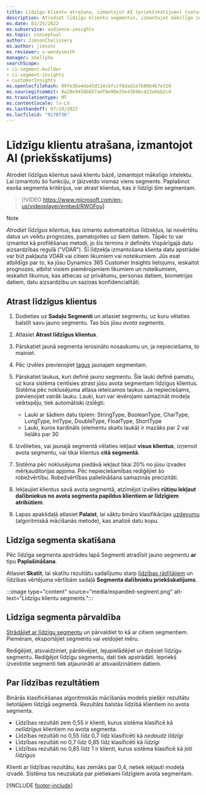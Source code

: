 ```yaml
---
title: Līdzīgu klientu atrašana, izmantojot AI (priekšskatījums) (satur video)
description: Atrodiet līdzīgu klientu segmentus, izmantojot mākslīgo intelektu
ms.date: 03/25/2022
ms.subservice: audience-insights
ms.topic: conceptual
author: JimsonChalissery
ms.author: jimsonc
ms.reviewer: v-wendysmith
manager: shellyha
searchScope:
- ci-segment-builder
- ci-segment-insights
- customerInsights
ms.openlocfilehash: 09fe36a4da45d114cbfccf8dad1e7b80b4b7e320
ms.sourcegitcommit: 8a28e9458b857adf8e90e25e43b9bc422ebbb2cd
ms.translationtype: MT
ms.contentlocale: lv-LV
ms.lasthandoff: 07/18/2022
ms.locfileid: "9170736"
---
```

# <a name="find-similar-customers-with-ai-preview"></a>Līdzīgu klientu atrašana, izmantojot AI (priekšskatījums)

Atrodiet līdzīgus klientus savā klientu bāzē, izmantojot mākslīgo intelektu. Lai izmantotu šo funkciju, ir jāizveido vismaz viens segments. Paplašinot esoša segmenta kritērijus, var atrast klientus, kas ir līdzīgi šim segmentam.

> [!VIDEO https://www.microsoft.com/en-us/videoplayer/embed/RWOFou]

> [!NOTE]
> *Atrodiet līdzīgus klientus*, kas izmanto automatizētus līdzekļus, lai novērtētu datus un veiktu prognozes, pamatojoties uz šiem datiem. Tāpēc to var izmantot kā profilēšanas metodi, jo šis termins ir definēts Vispārīgajā datu aizsardzības regulā ("VDAR"). Šī līdzekļa izmantošana klienta datu apstrādei var būt pakļauta VDAR vai citiem likumiem vai noteikumiem. Jūs esat atbildīgs par to, ka jūsu Dynamics 365 Customer Insights lietojums, ieskaitot prognozes, atbilst visiem piemērojamiem likumiem un noteikumiem, ieskaitot likumus, kas attiecas uz privātumu, personas datiem, biometrijas datiem, datu aizsardzību un saziņas konfidencialitāti.

## <a name="find-similar-customers"></a>Atrast līdzīgus klientus

1. Dodieties uz **Sadaļu Segmenti** un atlasiet segmentu, uz kuru vēlaties balstīt savu jauno segmentu. Tas būs jūsu *avota segments*.

1. Atlasiet **Atrast līdzīgus klientus**.

1. Pārskatiet jaunā segmenta ierosināto nosaukumu un, ja nepieciešams, to mainiet.

1. Pēc izvēles pievienojiet [tagus](work-with-tags-columns.md#manage-tags) jaunajam segmentam.

1. Pārskatiet laukus, kuri definē jauno segmentu. Šie lauki definē pamatu, uz kura sistēma centīsies atrast jūsu avota segmentam līdzīgus klientus. Sistēma pēc noklusējuma atlasa ieteicamos laukus. Ja nepieciešams, pievienojiet vairāk lauku.
  Lauki, kuri var ievērojami samazināt modeļa veiktspēju, tiek automātiski izslēgti:
  
   - Lauki ar šādiem datu tipiem: StringType, BooleanType, CharType, LongType, IntType, DoubleType, FloatType, ShortType
   - Lauki, kuros kardināls (elementu skaits laukā) ir mazāks par 2 vai lielāks par 30

1. Izvēlieties, vai jaunajā segmentā vēlaties iekļaut **visus klientus**, izņemot avota segmentu, vai tikai klientus **citā segmentā**.

1. Sistēma pēc noklusējuma piedāvā iekļaut tikai 20% no jūsu izvades mērķauditorijas apjoma. Pēc nepieciešamības rediģējiet šo robežvērtību. Robežvērtības palielināšana samazinās precizitāti.

1. Iekļaujiet klientus savā avota segmentā, atzīmējot izvēles **rūtiņu Iekļaut dalībniekus no avota segmenta papildus klientiem ar līdzīgiem atribūtiem**.

1. Lapas apakšdaļā atlasiet **Palaist**, lai sāktu bināro klasifikācijas [uzdevumu](#about-similarity-scores) (algoritmiskā mācīšanās metode), kas analizē datu kopu.

## <a name="view-the-similar-segment"></a>Līdzīga segmenta skatīšana

Pēc līdzīga segmenta apstrādes lapā Segmenti atradīsit jauno segmentu **ar** tipu **Paplašināšana**.

Atlasiet **Skatīt**, lai skatītu rezultātu sadalījumu starp [līdzības rādītājiem](#about-similarity-scores) un līdzības vērtējuma vērtībām sadaļā **Segmenta dalībnieku priekšskatījums**.

:::image type="content" source="media/expanded-segment.png" alt-text="Līdzīgu klientu segments.":::

## <a name="manage-a-similar-segment"></a>Līdzīga segmenta pārvaldība

[Strādājiet ar līdzīgu segmentu](segments.md#manage-existing-segments) un pārvaldiet to kā ar citiem segmentiem. Piemēram, eksportējiet segmentu vai veidojiet mēru.

Rediģējiet, atsvaidziniet, pārdēvējiet, lejupielādējiet un dzēsiet līdzīgu segmentu. Rediģējot līdzīgu segmentu, dati tiek apstrādāti. Iepriekš izveidotie segmenti tiek atjaunināti ar atsvaidzinātiem datiem.

## <a name="about-similarity-scores"></a>Par līdzības rezultātiem

Binārās klasificēšanas algoritmiskās mācīšanās modelis piešķir rezultātu lietotājiem līdzīgā segmentā. Rezultāts balstās līdzībā klientiem no avota segmenta.

- Līdzības rezultāti zem 0,55 ir klienti, kurus sistēma klasificē kā *nelīdzīgus* klientiem no avota segmenta.
- Līdzības rezultāti no 0,55 līdz 0,7 līdz klasificēti kā *nedaudz līdzīgi*
- Līdzības rezultāti no 0,7 līdz 0,85 līdz klasificēti kā *līdzīgi*
- Līdzības rezultāti no 0,85 līdz 1 ir klienti, kurus sistēma klasificē kā *ļoti līdzīgus*

Klienti ar līdzības rezultātu, kas zemāks par 0,4, netiek iekļauti modeļa izvadē. Sistēma tos neuzskata par pietiekami līdzīgiem avota segmentam.

[!INCLUDE [footer-include](includes/footer-banner.md)]
